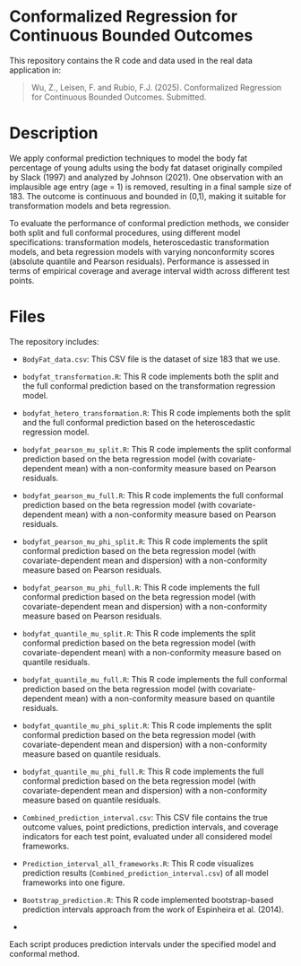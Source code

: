 # Conformalized Regression for Continuous Bounded Outcomes

This repository contains the R code and data used in the real data application in:

> Wu, Z., Leisen, F. and Rubio, F.J. (2025). Conformalized Regression for Continuous Bounded Outcomes. Submitted.

# Description
We apply conformal prediction techniques to model the body fat percentage of young adults using the body fat dataset originally compiled by Slack (1997) and analyzed by Johnson (2021). One observation with an implausible age entry (age = 1) is removed, resulting in a final sample size of 183. The outcome is continuous and bounded in (0,1), making it suitable for transformation models and beta regression.

To evaluate the performance of conformal prediction methods, we consider both split and full conformal procedures, using different model specifications: transformation models, heteroscedastic transformation models, and beta regression models with varying nonconformity scores (absolute quantile and Pearson residuals). Performance is assessed in terms of empirical coverage and average interval width across different test points.

# Files
The repository includes:

- `BodyFat_data.csv`: This CSV file is the dataset of size 183 that we use.
- `bodyfat_transformation.R`: This R code implements both the split and the full conformal prediction based on the transformation regression model.
- `bodyfat_hetero_transformation.R`: This R code implements both the split and the full conformal prediction based on the heteroscedastic regression model.
- `bodyfat_pearson_mu_split.R`: This R code implements the split conformal prediction based on the beta regression model (with covariate-dependent mean) with a non-conformity measure based on Pearson residuals.
- `bodyfat_pearson_mu_full.R`: This R code implements the full conformal prediction based on the beta regression model (with covariate-dependent mean) with a non-conformity measure based on Pearson residuals.
- `bodyfat_pearson_mu_phi_split.R`: This R code implements the split conformal prediction based on the beta regression model (with covariate-dependent mean and dispersion) with a non-conformity measure based on Pearson residuals.
- `bodyfat_pearson_mu_phi_full.R`: This R code implements the full conformal prediction based on the beta regression model (with covariate-dependent mean and dispersion) with a non-conformity measure based on Pearson residuals.
- `bodyfat_quantile_mu_split.R`: This R code implements the split conformal prediction based on the beta regression model (with covariate-dependent mean) with a non-conformity measure based on quantile residuals.
- `bodyfat_quantile_mu_full.R`: This R code implements the full conformal prediction based on the beta regression model (with covariate-dependent mean) with a non-conformity measure based on quantile residuals.
- `bodyfat_quantile_mu_phi_split.R`: This R code implements the split conformal prediction based on the beta regression model (with covariate-dependent mean and dispersion) with a non-conformity measure based on quantile residuals.
- `bodyfat_quantile_mu_phi_full.R`: This R code implements the full conformal prediction based on the beta regression model (with covariate-dependent mean and dispersion) with a non-conformity measure based on quantile residuals.

- `Combined_prediction_interval.csv`: This CSV file contains the true outcome values, point predictions, prediction intervals, and coverage indicators for each test point, evaluated under all considered model frameworks.
- `Prediction_interval_all_frameworks.R`: This R code visualizes prediction results (`Combined_prediction_interval.csv`) of all model frameworks into one figure.
- `Bootstrap_prediction.R`: This R code implemented bootstrap-based prediction intervals approach from the work of Espinheira et al. (2014).
- 

Each script produces prediction intervals under the specified model and conformal method.

